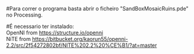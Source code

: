 #Para correr o programa basta abrir o ficheiro "SandBoxMosaicRuins.pde" no Processing.  

#É necessario ter instalado:  
OpenNI from
https://structure.io/openni   
NiTE from
https://bitbucket.org/kaorun55/openni-2.2/src/2f54272802bf/NITE%202.2%20%CE%B1/?at=master 

